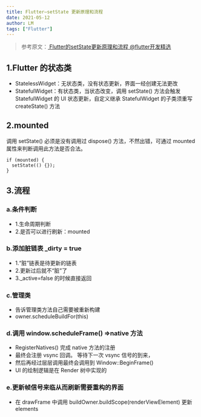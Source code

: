 ```yaml
---
title: Flutter—setState 更新原理和流程
date: 2021-05-12
author: LM
tags: ["Flutter"]
---
```


> 参考原文：[ Flutter的setState更新原理和流程 @flutter开发精选 ](https://zhuanlan.zhihu.com/p/271803637)

## 1.Flutter 的状态类

- StatelessWidget：无状态类，没有状态更新，界面一经创建无法更改
- StatefulWidget：有状态类，当状态改变，调用 setState() 方法会触发 StatefulWidget 的 UI 状态更新，自定义继承 StatefulWidget 的子类须重写 createState() 方法

## 2.mounted

调用 setState() 必须是没有调用过 dispose() 方法，不然出错，可通过 mounted 属性来判断调用此方法是否合法。

```
if (mounted) {
  setState(() {});
}
```

## 3.流程

### a.条件判断

- 1.生命周期判断
- 2.是否可以进行刷新：mounted

### b.添加脏链表 _dirty = true

- 1.“脏”链表是待更新的链表
- 2.更新过后就不“脏”了
- 3._active=false 的时候直接返回

### c.管理类

- 告诉管理类方法自己需要被重新构建
- owner.scheduleBuildFor(this)

### d.调用 window.scheduleFrame() =>native 方法

- RegisterNatives() 完成 native 方法的注册
- 最终会注册 vsync 回调。 等待下一次 vsync 信号的到来，
- 然后再经过层层调用最终会调用到 Window::BeginFrame()
- UI 的绘制逻辑是在 Render 树中实现的

### e.更新帧信号来临从而刷新需要重构的界面

- 在 drawFrame 中调用 buildOwner.buildScope(renderViewElement) 更新 elements